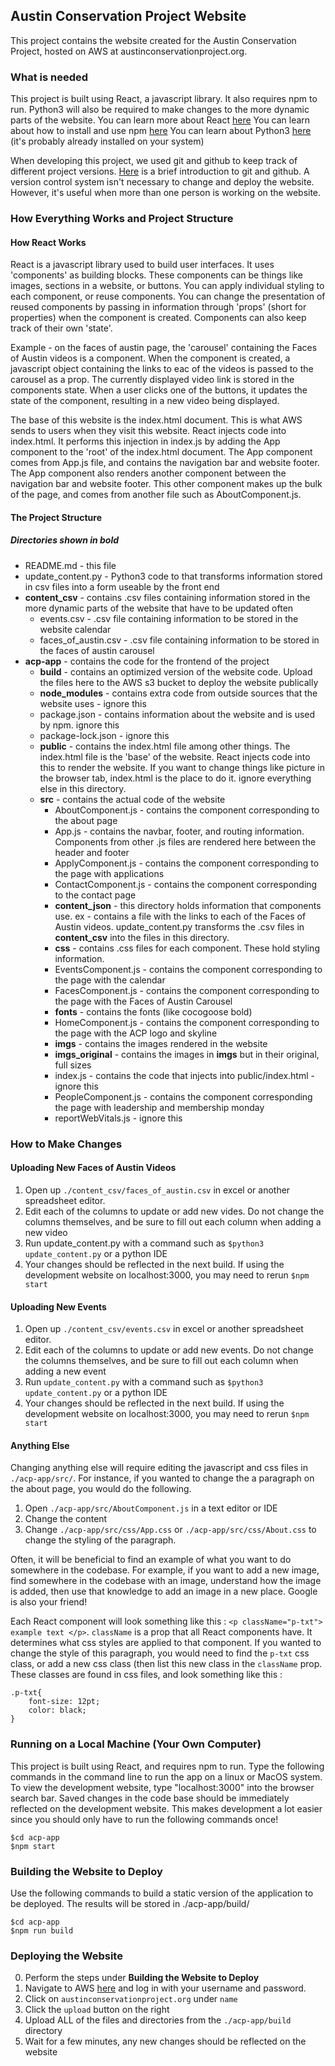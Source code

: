 
## Austin Conservation Project Website

This project contains the website created for the Austin Conservation Project, hosted on
AWS at austinconservationproject.org.

### What is needed
This project is built using React, a javascript library. It also requires npm to run. Python3 will also be required to make changes to the more dynamic parts of the website.
You can learn more about React [here](https://reactjs.org/ "")
You can learn about how to install and use npm [here](https://www.npmjs.com/get-npm)
You can learn about Python3 [here](https://docs.python.org/3/tutorial/appetite.html) (it's probably already installed on your system)

When developing this project, we used git and github to keep track of different project versions.
[Here](https://medium.com/the-underdog-writing-project/introduction-to-git-and-github-a5fdf5633923) is a brief introduction to git and github.
A version control system isn't necessary to change and deploy the website. However, it's useful when more than one person is working on the website.

### How Everything Works and Project Structure
#### How React Works
React is a javascript library used to build user interfaces. It uses 'components' as building blocks. These components can be things like images, sections in a website, or buttons. You can apply individual styling to each component, or reuse components. You can change the presentation of reused components by passing in information through 'props' (short for properties) when the component is created. Components can also keep track of their own 'state'.

Example - on the faces of austin page, the 'carousel' containing the Faces of Austin videos is a component. When the component is created, a javascript object containing the links to eac of the videos is passed to the carousel as a prop. The currently displayed video link is stored in the components state. When a user clicks one of the buttons, it updates the state of the component, resulting in a new video being displayed.

The base of this website is the index.html document. This is what AWS sends to users when they visit this website. React injects code into index.html. It performs this injection in index.js by adding the App component to the 'root' of the index.html document. The App component comes from App.js file, and contains the navigation bar and website footer. The App component also renders another component between the navigation bar and website footer. This other component makes up the bulk of the page, and comes from another file such as AboutComponent.js.

#### The Project Structure
##### Directories shown in bold

- README.md - this file
- update_content.py - Python3 code to that transforms information stored in csv files into a form useable by the front end
- **content_csv** - contains .csv files containing information stored in the more dynamic parts of the website that have to be updated often
	- events.csv - .csv file containing information to be stored in the website calendar
	- faces_of_austin.csv - .csv file containing information to be stored in the faces of austin carousel
- **acp-app** - contains the code for the frontend of the project
	- **build** - contains an optimized version of the website code. Upload the files here to the AWS s3 bucket to deploy the website publically
	- **node_modules** - contains extra code from outside sources that the website uses - ignore this
	- package.json  - contains information about the website and is used by npm. ignore this
	- package-lock.json - ignore this
	- **public** - contains the index.html file among other things. The index.html file is the 'base' of the website. React injects code into this to render the website. If you want to change things like picture in the browser tab, index.html is the place to do it. ignore everything else in this directory.
	- **src** - contains the actual code of the website
		- AboutComponent.js - contains the component corresponding to the about page
		- App.js - contains the navbar, footer, and routing information. Components from other .js files are rendered here between the header and footer
		- ApplyComponent.js - contains the component corresponding to the page with applications
		- ContactComponent.js - contains the component corresponding to the contact page
		- **content_json** - this directory holds information that components use. ex - contains a file with the links to each of the Faces of Austin videos. update_content.py transforms the .csv files in **content_csv** into the files in this directory.
		- **css** - contains .css files for each component. These hold styling information.
		- EventsComponent.js - contains the component corresponding to the page with the calendar
		- FacesComponent.js - contains the component corresponding to the page with the Faces of Austin Carousel
		- **fonts** - contains the fonts (like cocogoose bold)
		- HomeComponent.js - contains the component corresponding to the page with the ACP logo and skyline
		- **imgs** - contains the images rendered in the website
		- **imgs_original** - contains the images in **imgs** but in their original, full sizes
		- index.js - contains the code that injects into public/index.html - ignore this
		- PeopleComponent.js - contains the component corresponding the page with leadership and membership monday
		- reportWebVitals.js - ignore this

### How to Make Changes
#### Uploading New Faces of Austin Videos
1. Open up ```./content_csv/faces_of_austin.csv``` in excel or another spreadsheet editor.
2. Edit each of the columns to update or add new vides. Do not change the columns themselves, and be sure to fill out each column when adding a new video
3. Run update_content.py with a command such as  ```$python3 update_content.py``` or a python IDE
4. Your changes should be reflected in the next build. If using the development website on localhost:3000, you may need to rerun ```$npm start```

#### Uploading New Events
1. Open up ```./content_csv/events.csv``` in excel or another spreadsheet editor.
2. Edit each of the columns to update or add new events. Do not change the columns themselves, and be sure to fill out each column when adding a new event
3. Run ```update_content.py``` with a command such as  ```$python3 update_content.py``` or a python IDE
4. Your changes should be reflected in the next build. If using the development website on localhost:3000, you may need to rerun ```$npm start```

#### Anything Else
Changing anything else will require editing the javascript and css files in ```./acp-app/src/```. For instance, if you wanted to change the a paragraph on the about page, you would do the following.
1. Open ```./acp-app/src/AboutComponent.js``` in a text editor or IDE
2. Change the content
3. Change ```./acp-app/src/css/App.css``` or ```./acp-app/src/css/About.css``` to change the styling of the paragraph.

Often, it will be beneficial to find an example of what you want to do somewhere in the codebase. For example, if you want to add a new image, find somewhere in the codebase with an image, understand how the image is added, then use that knowledge to add an image in a new place. Google is also your friend!

Each React component will look something like this : ```<p className="p-txt"> example text </p>```.
```className``` is a prop that all React components have. It determines what css styles are applied to that component. If you wanted to change the style of this paragraph, you would need to find the ```p-txt``` css class, or add a new css class (then list this new class in the ```className``` prop. These classes are found in css files, and look something like this :
```
.p-txt{
	font-size: 12pt;
	color: black;
}
```
### Running on a Local Machine (Your Own Computer)
This project is built using React, and requires npm to run. Type the following commands in the command line to run the app on a linux or MacOS system. To view the development website, type "localhost:3000" into the browser search bar. Saved changes in the code base should be immediately reflected on the development website. This makes development a lot easier since you should only have to run the following commands once!

```
$cd acp-app
$npm start
```

### Building the Website to Deploy

Use the following commands to build a static version of the application to be
deployed. The results will be stored in ./acp-app/build/

```
$cd acp-app
$npm run build
```

### Deploying the Website

0. Perform the steps under **Building the Website to Deploy**
1. Navigate to AWS [here](https://s3.console.aws.amazon.com/s3/home?region=us-east-2) and log in with your username and password.
2. Click on ```austinconservationproject.org``` under ```name```
3. Click the ```upload``` button on the right
4. Upload ALL of the files and directories from the ```./acp-app/build``` directory
5. Wait for a few minutes, any new changes should be reflected on the website
